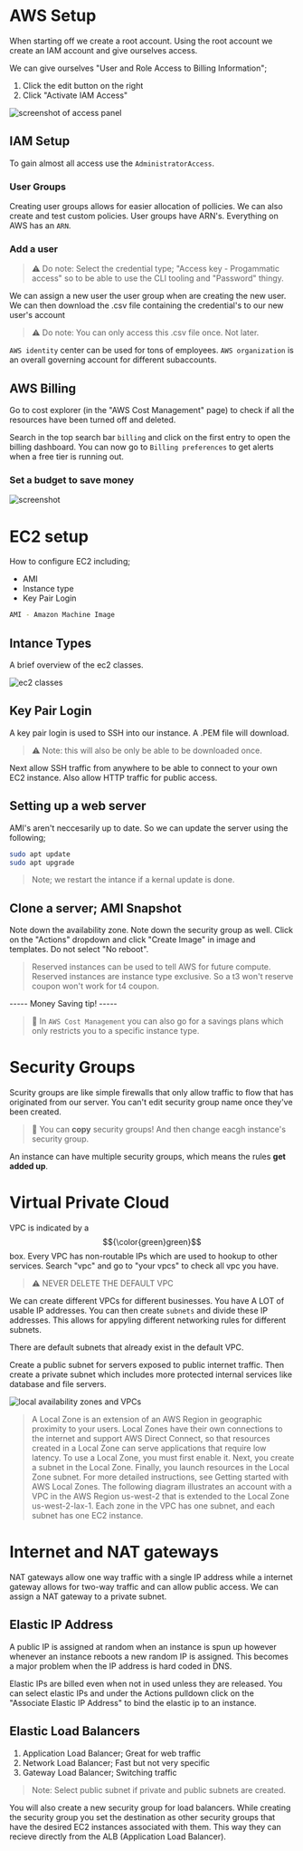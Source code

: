 # AWS Setup

When starting off we create a root account. Using the root account we create an IAM account and give ourselves access. 

We can give ourselves "User and Role Access to Billing Information";
1. Click the edit button on the right
2. Click "Activate IAM Access"

![screenshot of access panel](https://github.com/MuhammadSahimBhaur/AWScheatsheet/blob/main/img.png?raw=true)

## IAM Setup

To gain almost all access use the `AdministratorAccess`.

### User Groups

Creating user groups allows for easier allocation of pollicies. We can also create and test custom policies. User groups have ARN's. Everything on AWS has an `ARN`.

### Add a user

> ⚠️ Do note: Select the credential type; "Access key - Progammatic access" so to be able to use the CLI tooling and "Password" thingy.


We can assign a new user the user group when are creating the new user. We can then download the .csv file containing the credential's to our new user's account

> ⚠️ Do note: You can only access this .csv file once. Not later.

`AWS identity` center can be used for tons of employees. `AWS organization` is an overall governing account for different subaccounts.

## AWS Billing

Go to cost explorer (in the "AWS Cost Management" page) to check if all the resources have been turned off and deleted.

Search in the top search bar `billing` and click on the first entry to open the billing dashboard. You can now go to `Billing preferences` to get alerts when a free tier is running out.

### Set a budget to save money

![screenshot](https://github.com/MuhammadSahimBhaur/AWScheatsheet/blob/main/img2.png?raw=true)

# EC2 setup

How to configure EC2 including;
- AMI
- Instance type
- Key Pair Login


```bash
AMI - Amazon Machine Image
```

## Intance Types

A brief overview of the ec2 classes.

![ec2 classes](https://miro.medium.com/v2/resize:fit:1400/0*1Ko4Oy89bieuKj6_.jpg)


## Key Pair Login

 A key pair login is used to SSH into our instance. A .PEM file will download. 

 > ⚠️ Note: this will also be only be able to be downloaded once.

Next allow SSH traffic from anywhere to be able to connect to your own EC2 instance. Also allow HTTP traffic for public access.

## Setting up a web server

AMI's aren't neccesarily up to date. So we can update the server using the following;

```bash
sudo apt update
sudo apt upgrade
```

> Note; we restart the intance if a kernal update is done.


## Clone a server; AMI Snapshot

Note down the availability zone. Note down the security group as well. Click on the "Actions" dropdown and click "Create Image" in image and templates. Do not select "No reboot".

> Reserved instances can be used to tell AWS for future compute.
> Reserved instances are instance type exclusive. So a t3 won't reserve coupon won't work for t4 coupon.

 ----- Money Saving tip! -----

> 💸 In `AWS Cost Management` you can also go for a savings plans which only restricts you to a specific instance type.


#  Security Groups

Scurity groups are like simple firewalls that only allow traffic to flow that has originated from our server. You can't edit security group name once they've been created. 

> 🚨 You can **copy** security groups! And then change eacgh instance's security group.

An instance can have multiple security groups, which means the rules **get added up**.


# Virtual Private Cloud

VPC is indicated by a $${\color{green}green}$$ box. Every VPC has non-routable IPs which are used to hookup to other services. Search "vpc" and go to "your vpcs" to check all vpc you have. 

> ⚠️ NEVER DELETE THE DEFAULT VPC


We can create different VPCs for different businesses. You have A LOT of usable IP addresses. You can then create `subnets` and divide these IP addresses. This allows for appyling different networking rules for different subnets.

There are default subnets that already exist in the default VPC. 

Create a public subnet for servers exposed to public internet traffic. Then create a private subnet which includes more protected internal services like database and file servers. 

![local availability zones and VPCs](https://github.com/MuhammadSahimBhaur/AWScheatsheet/blob/main/img3.png?raw=true)

> A Local Zone is an extension of an AWS Region in geographic proximity to your users. Local Zones have their own connections to the internet and support AWS Direct Connect, so that resources created in a Local Zone can serve applications that require low latency.
> To use a Local Zone, you must first enable it. Next, you create a subnet in the Local Zone. Finally, you launch resources in the Local Zone subnet. For more detailed instructions, see Getting started with AWS Local Zones.
> The following diagram illustrates an account with a VPC in the AWS Region us-west-2 that is extended to the Local Zone us-west-2-lax-1. Each zone in the VPC has one subnet, and each subnet has one EC2 instance.


# Internet and NAT gateways

NAT gateways allow one way traffic with a single IP address while a internet gateway allows for two-way traffic and can allow public access. We can assign a NAT gateway to a private subnet.

## Elastic IP Address

A public IP is assigned at random when an instance is spun up however whenever an instance reboots a new random IP is assigned. This becomes a major problem when the IP address is hard coded in DNS. 

Elastic IPs are billed even when not in used unless they are released. You can select elastic IPs and under the Actions pulldown click on the "Associate Elastic IP Address" to bind the elastic ip to an instance.


## Elastic Load Balancers

1. Application Load Balancer; Great for web traffic
2. Network Load Balancer; Fast but not very specific
3. Gateway Load Balancer;  Switching traffic

> Note: Select public subnet if private and public subnets are created.


You will also create a new security group for load balancers. While creating the security group you set the destination as other security groups that have the desired EC2 instances associated with them. This way they can recieve directly from the ALB (Application Load Balancer).


































